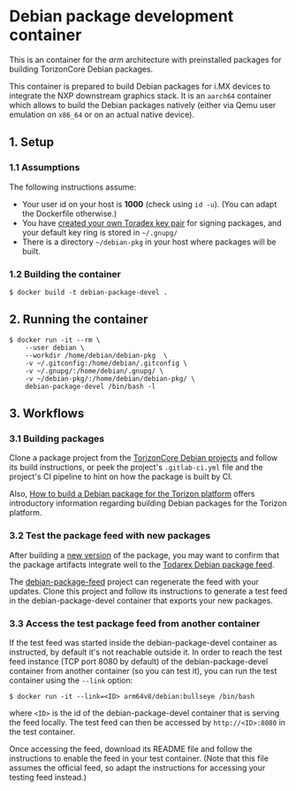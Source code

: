 # Debian package development container

This is an container for the *arm* architecture with preinstalled packages for building TorizonCore Debian packages.

This container is prepared to build Debian packages for i.MX devices to
integrate the NXP downstream graphics stack. It is an `aarch64` container which
allows to build the Debian packages natively (either via Qemu user emulation on
`x86_64` or on an actual native device).

## 1. Setup

### 1.1 Assumptions

The following instructions assume:

 * Your user id on your host is **1000** (check using `id -u`).
   (You can adapt the Dockerfile otherwise.)
 * You have
   [created your own Toradex key pair](https://toradex.atlassian.net/wiki/spaces/TOR/pages/529432605/How+to+build+a+Debian+package+for+the+Torizon+platform#Create-your-Toradex-GPG-key-pair)
   for signing packages,
   and your default key ring is stored in `~/.gnupg/`
 * There is a directory `~/debian-pkg` in your host
   where packages will be built.

### 1.2 Building the container

```
$ docker build -t debian-package-devel .
```

## 2. Running the container

```
$ docker run -it --rm \
    --user debian \
    --workdir /home/debian/debian-pkg  \
    -v ~/.gitconfig:/home/debian/.gitconfig \
    -v ~/.gnupg/:/home/debian/.gnupg/ \
    -v ~/debian-pkg/:/home/debian/debian-pkg/ \
    debian-package-devel /bin/bash -l
```

## 3. Workflows

### 3.1 Building packages

Clone a package project from the
[TorizonCore Debian projects](https://gitlab.int.toradex.com/rd/torizon-core/debian)
and follow its build instructions,
or peek the project's `.gitlab-ci.yml` file and the project's CI pipeline
to hint on how the package is built by CI.

Also,
[How to build a Debian package for the Torizon platform](https://toradex.atlassian.net/wiki/spaces/TOR/pages/529432605/How+to+build+a+Debian+package+for+the+Torizon+platform)
offers introductory information regarding building Debian packages for the Torizon platform.

### 3.2 Test the package feed with new packages

After building a
[new version](https://toradex.atlassian.net/wiki/spaces/TOR/pages/364445852/Debian+packages+naming+and+versioning+convention)
of the package,
you may want to confirm that the package artifacts integrate well
to the [Todarex Debian package feed](https://feeds.toradex.com/debian/).

The [debian-package-feed](https://gitlab.int.toradex.com/rd/torizon-core/debian/debian-package-feed)
project can regenerate the feed with your updates.
Clone this project and follow its instructions to generate a test feed in the debian-package-devel container
that exports your new packages.

### 3.3 Access the test package feed from another container

If the test feed was started inside the debian-package-devel container as instructed,
by default it's not reachable outside it.
In order to reach the test feed instance (TCP port 8080 by default) of the debian-package-devel container
from another container (so you can test it),
you can run the test container using the `--link` option:

```
$ docker run -it --link=<ID> arm64v8/debian:bullseye /bin/bash
```
where `<ID>` is the id of the debian-package-devel container that is serving the feed locally.
The test feed can then be accessed by `http://<ID>:8080` in the test container.

Once accessing the feed, download its README file
and follow the instructions to enable the feed in your test container.
(Note that this file assumes the official feed,
so adapt the instructions for accessing your testing feed instead.)
